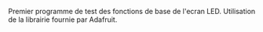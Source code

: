Premier programme de test des fonctions de base de l'ecran LED. Utilisation de la librairie fournie par Adafruit.
